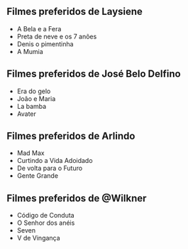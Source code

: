 ## Filmes preferidos de Laysiene
* A Bela e a Fera
* Preta de neve e os 7 anões
* Denis o pimentinha
* A Mumia

## Filmes preferidos de José Belo Delfino
* Era do gelo
* João e Maria
* La bamba
* Avater

## Filmes preferidos de Arlindo 
* Mad Max
* Curtindo a Vida Adoidado
* De volta para o Futuro
* Gente Grande

## Filmes preferidos de @Wilkner
* Código de Conduta
* O Senhor dos anéis
* Seven
* V de Vingança